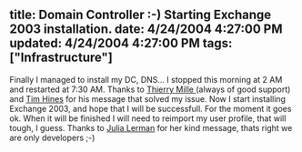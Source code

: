 title: Domain Controller :-) Starting Exchange 2003 installation.
date: 4/24/2004 4:27:00 PM
updated: 4/24/2004 4:27:00 PM
tags: ["Infrastructure"]
---
Finally I managed to install my DC, DNS... I stopped this morning at 2 AM and restarted at 7:30 AM. Thanks to [Thierry Mille ](http://thierrymille.online.fr/minicv.html)(always of good support) and [Tim Hines](http://www.mcse.ms/message560050.html) for his message that solved my issue. Now I start installing Exchange 2003, and hope that I will be successfull. For the moment it goes ok. When it will be finished I will need to reimport my user profile, that will tough, I guess. Thanks to [Julia Lerman](http://weblogs.asp.net/jlerman/) for her kind message, thats right we are only developers ;-)
